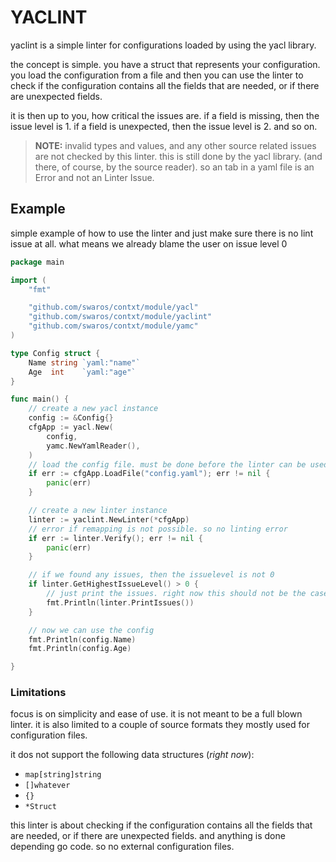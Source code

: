 # YACLINT
yaclint is a simple linter for configurations loaded by using the yacl library.

the concept is simple. you have a struct that represents your configuration. you load the configuration from a file and then you can use the linter to check if the configuration contains all the fields that are needed, or if there are unexpected fields.

it is then up to you, how critical the issues are. if a field is missing, then the issue level is 1. if a field is unexpected, then the issue level is 2. and so on.

> **NOTE:** invalid types and values, and any other source related issues are not checked by this linter. this is still done by the yacl library. (and there, of course, by the source reader). so an tab in a yaml file is an Error and not an Linter Issue.


## Example
simple example of how to use the linter and just make sure there is no lint issue at all. what means we already blame the user on issue level 0
```go
package main

import (
	"fmt"

	"github.com/swaros/contxt/module/yacl"
	"github.com/swaros/contxt/module/yaclint"
	"github.com/swaros/contxt/module/yamc"
)

type Config struct {
	Name string `yaml:"name"`
	Age  int    `yaml:"age"`
}

func main() {
	// create a new yacl instance
	config := &Config{}
	cfgApp := yacl.New(
		config,
		yamc.NewYamlReader(),
	)
	// load the config file. must be done before the linter can be used
	if err := cfgApp.LoadFile("config.yaml"); err != nil {
		panic(err)
	}

	// create a new linter instance
	linter := yaclint.NewLinter(*cfgApp)
	// error if remapping is not possible. so no linting error
	if err := linter.Verify(); err != nil {
		panic(err)
	}

	// if we found any issues, then the issuelevel is not 0
	if linter.GetHighestIssueLevel() > 0 {
		// just print the issues. right now this should not be the case
		fmt.Println(linter.PrintIssues())
	}

	// now we can use the config
	fmt.Println(config.Name)
	fmt.Println(config.Age)

}
```

### Limitations
focus is on simplicity and ease of use. it is not meant to be a full blown linter.
it is also limited to a couple of source formats they mostly used for configuration files.

it dos not support the following data structures (_right now_):
- `map[string]string`
- `[]whatever`
- `{}`
- `*Struct`

this linter is about checking if the configuration contains all the fields that are needed, or if there are unexpected fields.
and anything is done depending go code. so no external configuration files.
